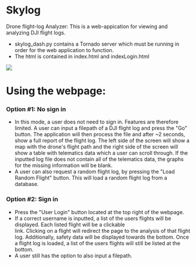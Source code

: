 # Skylog
Drone flight-log Analyzer: This is a web-appication for viewing and analyzing DJI flight logs. 
* skylog_dash.py contains a Tornado server which must be running in order for the web application to function. 
* The html is contained in index.html and indexLogin.html

![](https://i.imgur.com/kia7yNo.png)

# Using the webpage:
  
  ### Option #1: No sign in
  
  * In this mode, a user does not need to sign in. Features are therefore limited. A user can input a filepath of a 
      DJI flight log and press the "Go" button. The application will then process the file and after ~2 seconds, show a 
      full report of the flight log. The left side of the screen will show a map with the drone's flight path and the 
      right side of the screen will show a table with telematics data which a user can scroll through. If the inputted 
      log file does not contain all of the telematics data, the graphs for the missing information will be blank.
 * A user can also request a random flight log, by pressing the "Load Random Flight" button. This will load a random 
      flight log from a database. 
     
 ### Option #2: Sign in
 * Press the "User Login" button located at the top right of the webpage. 
* If a correct username is inputted, a list of the users flights will be displayed. Each listed flight will be a clickable     
      link. Clicking on a flight will redirect the page to the analysis of that flight log. Additionally, safety data will be
      displayed towards the bottom. Once a flight log is loaded, a list of the users flights will still be listed at the 
      bottom.
* A user still has the option to also input a filepath.
      
    

